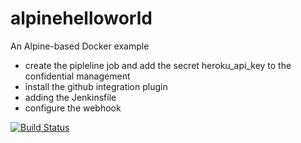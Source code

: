 # alpinehelloworld
An Alpine-based Docker example

- create the pipleline job and add the secret heroku_api_key to the confidential management
- install the github integration plugin
- adding the Jenkinsfile
- configure the webhook

[![Build Status](http://ip10-0-0-3-c11va2omhe0g8vb111bg-8080.direct.docker.labs.eazytraining.fr/buildStatus/icon?job=deploiment)](http://ip10-0-0-3-c11va2omhe0g8vb111bg-8080.direct.docker.labs.eazytraining.fr/job/deploiment/)
